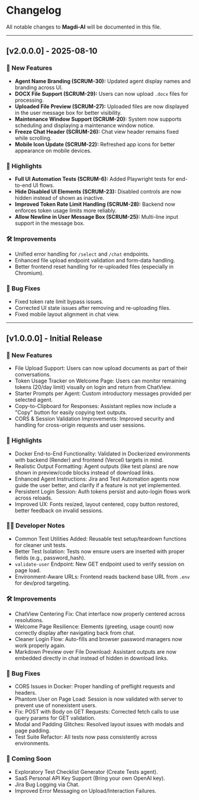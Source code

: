 ﻿# Changelog

All notable changes to **Magdi-AI** will be documented in this file.

---

## [v2.0.0.0] - 2025-08-10

### 🌟 New Features

- **Agent Name Branding (SCRUM-30):** Updated agent display names and branding across UI.
- **DOCX File Support (SCRUM-29):** Users can now upload `.docx` files for processing.
- **Uploaded File Preview (SCRUM-27):** Uploaded files are now displayed in the user message box for better visibility.
- **Maintenance Window Support (SCRUM-20):** System now supports scheduling and displaying a maintenance window notice.
- **Freeze Chat Header (SCRUM-26):** Chat view header remains fixed while scrolling.
- **Mobile Icon Update (SCRUM-22):** Refreshed app icons for better appearance on mobile devices.

### 🚀 Highlights

- **Full UI Automation Tests (SCRUM-6):** Added Playwright tests for end-to-end UI flows.
- **Hide Disabled UI Elements (SCRUM-23):** Disabled controls are now hidden instead of shown as inactive.
- **Improved Token Rate Limit Handling (SCRUM-28):** Backend now enforces token usage limits more reliably.
- **Allow Newline in User Message Box (SCRUM-25):** Multi-line input support in the message box.

### 🛠 Improvements

- Unified error handling for `/select` and `/chat` endpoints.
- Enhanced file upload endpoint validation and form-data handling.
- Better frontend reset handling for re-uploaded files (especially in Chromium).

### 🐞 Bug Fixes

- Fixed token rate limit bypass issues.
- Corrected UI state issues after removing and re-uploading files.
- Fixed mobile layout alignment in chat view.

---

## [v1.0.0.0] - Initial Release

### 🌟 New Features

- File Upload Support: Users can now upload documents as part of their conversations.
- Token Usage Tracker on Welcome Page: Users can monitor remaining tokens (20/day limit) visually on login and return from ChatView.
- Starter Prompts per Agent: Custom introductory messages provided per selected agent.
- Copy-to-Clipboard for Responses: Assistant replies now include a "Copy" button for easily copying text outputs.
- CORS & Session Validation Improvements: Improved security and handling for cross-origin requests and user sessions.

### 🚀 Highlights

- Docker End-to-End Functionality: Validated in Dockerized environments with backend (Render) and frontend (Vercel) targets in mind.
- Realistic Output Formatting: Agent outputs (like test plans) are now shown in preview/code blocks instead of download links.
- Enhanced Agent Instructions: Jira and Test Automation agents now guide the user better, and clarify if a feature is not yet implemented.
- Persistent Login Session: Auth tokens persist and auto-login flows work across reloads.
- Improved UX: Fonts resized, layout centered, copy button restored, better feedback on invalid sessions.

### 🧑‍💻 Developer Notes

- Common Test Utilities Added: Reusable test setup/teardown functions for cleaner unit tests.
- Better Test Isolation: Tests now ensure users are inserted with proper fields (e.g., password_hash).
- `validate-user` Endpoint: New GET endpoint used to verify session on page load.
- Environment-Aware URLs: Frontend reads backend base URL from `.env` for dev/prod targeting.

### 🛠 Improvements

- ChatView Centering Fix: Chat interface now properly centered across resolutions.
- Welcome Page Resilience: Elements (greeting, usage count) now correctly display after navigating back from chat.
- Cleaner Login Flow: Auto-fills and browser password managers now work properly again.
- Markdown Preview over File Download: Assistant outputs are now embedded directly in chat instead of hidden in download links.

### 🐞 Bug Fixes

- CORS Issues in Docker: Proper handling of preflight requests and headers.
- Phantom User on Page Load: Session is now validated with server to prevent use of nonexistent users.
- Fix: POST with Body on GET Requests: Corrected fetch calls to use query params for GET validation.
- Modal and Padding Glitches: Resolved layout issues with modals and page padding.
- Test Suite Refactor: All tests now pass consistently across environments.

### 🔮 Coming Soon

- Exploratory Test Checklist Generator (Create Tests agent).
- SaaS Personal API Key Support (Bring your own OpenAI key).
- Jira Bug Logging via Chat.
- Improved Error Messaging on Upload/Interaction Failures.
